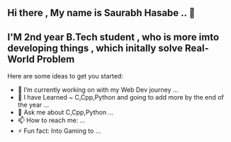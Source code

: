 ## Hi there , My name is Saurabh Hasabe ..   👋
## I'M 2nd year B.Tech student , who is more imto developing things , which initally solve Real-World Problem



Here are some ideas to get you started:

- 🔭 I’m currently working on with my Web Dev journey ...
- 🌱 I have Learned ~  C,Cpp,Python and going to add more by the end of the year ...
- 💬 Ask me about C,Cpp,Python ...
- 📫 How to reach me: ...
- ⚡ Fun fact: Into Gaming to ...


